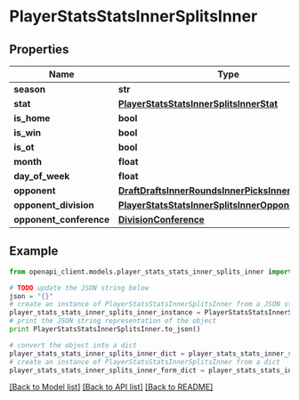 # PlayerStatsStatsInnerSplitsInner


## Properties

Name | Type | Description | Notes
------------ | ------------- | ------------- | -------------
**season** | **str** |  | [optional] 
**stat** | [**PlayerStatsStatsInnerSplitsInnerStat**](PlayerStatsStatsInnerSplitsInnerStat.md) |  | [optional] 
**is_home** | **bool** |  | [optional] 
**is_win** | **bool** |  | [optional] 
**is_ot** | **bool** |  | [optional] 
**month** | **float** |  | [optional] 
**day_of_week** | **float** |  | [optional] 
**opponent** | [**DraftDraftsInnerRoundsInnerPicksInnerTeam**](DraftDraftsInnerRoundsInnerPicksInnerTeam.md) |  | [optional] 
**opponent_division** | [**PlayerStatsStatsInnerSplitsInnerOpponentDivision**](PlayerStatsStatsInnerSplitsInnerOpponentDivision.md) |  | [optional] 
**opponent_conference** | [**DivisionConference**](DivisionConference.md) |  | [optional] 

## Example

```python
from openapi_client.models.player_stats_stats_inner_splits_inner import PlayerStatsStatsInnerSplitsInner

# TODO update the JSON string below
json = "{}"
# create an instance of PlayerStatsStatsInnerSplitsInner from a JSON string
player_stats_stats_inner_splits_inner_instance = PlayerStatsStatsInnerSplitsInner.from_json(json)
# print the JSON string representation of the object
print PlayerStatsStatsInnerSplitsInner.to_json()

# convert the object into a dict
player_stats_stats_inner_splits_inner_dict = player_stats_stats_inner_splits_inner_instance.to_dict()
# create an instance of PlayerStatsStatsInnerSplitsInner from a dict
player_stats_stats_inner_splits_inner_form_dict = player_stats_stats_inner_splits_inner.from_dict(player_stats_stats_inner_splits_inner_dict)
```
[[Back to Model list]](../README.md#documentation-for-models) [[Back to API list]](../README.md#documentation-for-api-endpoints) [[Back to README]](../README.md)


